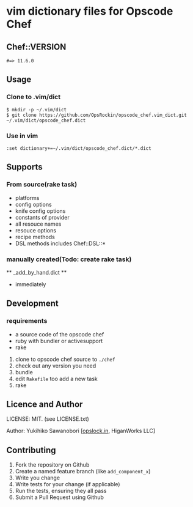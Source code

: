 # vim dictionary files for Opscode Chef


## Chef::VERSION

`#=> 11.6.0`

## Usage

### Clone to .vim/dict

```
$ mkdir -p ~/.vim/dict
$ git clone https://github.com/OpsRockin/opscode_chef.vim_dict.git ~/.vim/dict/opscode_chef.dict
```

### Use in vim

`:set dictionary+=~/.vim/dict/opscode_chef.dict/*.dict`


## Supports

### From source(rake task)

- platforms
- config options
- knife config options
- constants of provider
- all resouce names
- resouce options
- recipe methods
- DSL methods includes Chef::DSL::*

### manually created(Todo: create rake task)

** _add_by_hand.dict **

- immediately


## Development

### requirements

-  a source code of the opscode chef
- ruby with bundler or activesupport
- rake



1. clone to opscode chef source to `./chef`
2. check out any version you need
2. bundle
3. edit `Rakefile` too add a new task
4. rake



## Licence and Author

LICENSE: MIT. (see LICENSE.txt)

Author: Yukihiko Sawanobori [[opslock.in](http://opsrock.in/), HiganWorks LLC]


Contributing
------------

1. Fork the repository on Github
2. Create a named feature branch (like `add_component_x`)
3. Write you change
4. Write tests for your change (if applicable)
5. Run the tests, ensuring they all pass
6. Submit a Pull Request using Github

